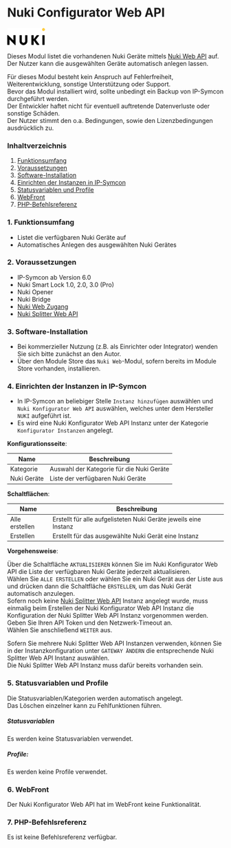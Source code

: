# Nuki Configurator Web API  

[![Image](../imgs/NUKI_Logo.png)](https://nuki.io/de/)  

Dieses Modul listet die vorhandenen Nuki Geräte mittels [Nuki Web API](https://developer.nuki.io/t/nuki-web-api/25) auf.  
Der Nutzer kann die ausgewählten Geräte automatisch anlegen lassen.  

Für dieses Modul besteht kein Anspruch auf Fehlerfreiheit, Weiterentwicklung, sonstige Unterstützung oder Support.  
Bevor das Modul installiert wird, sollte unbedingt ein Backup von IP-Symcon durchgeführt werden.  
Der Entwickler haftet nicht für eventuell auftretende Datenverluste oder sonstige Schäden.  
Der Nutzer stimmt den o.a. Bedingungen, sowie den Lizenzbedingungen ausdrücklich zu.

### Inhaltverzeichnis

1. [Funktionsumfang](#1-funktionsumfang)
2. [Voraussetzungen](#2-voraussetzungen)
3. [Software-Installation](#3-software-installation)
4. [Einrichten der Instanzen in IP-Symcon](#4-einrichten-der-instanzen-in-ip-symcon)
5. [Statusvariablen und Profile](#5-statusvariablen-und-profile)
6. [WebFront](#6-webfront)
7. [PHP-Befehlsreferenz](#7-php-befehlsreferenz)

### 1. Funktionsumfang

* Listet die verfügbaren Nuki Geräte auf
* Automatisches Anlegen des ausgewählten Nuki Gerätes

### 2. Voraussetzungen

- IP-Symcon ab Version 6.0
- Nuki Smart Lock 1.0, 2.0, 3.0 (Pro)
- Nuki Opener
- Nuki Bridge
- [Nuki Web Zugang](https://web.nuki.io/#/login)
- [Nuki Splitter Web API](../Splitter)

### 3. Software-Installation

* Bei kommerzieller Nutzung (z.B. als Einrichter oder Integrator) wenden Sie sich bitte zunächst an den Autor.
* Über den Module Store das `Nuki Web`-Modul, sofern bereits im Module Store vorhanden, installieren.

### 4. Einrichten der Instanzen in IP-Symcon

- In IP-Symcon an beliebiger Stelle `Instanz hinzufügen` auswählen und `Nuki Konfigurator Web API` auswählen, welches unter dem Hersteller `NUKI` aufgeführt ist.  
- Es wird eine Nuki Konfigurator Web API Instanz unter der Kategorie `Konfigurator Instanzen` angelegt.  

__Konfigurationsseite__:

Name        | Beschreibung
----------- | -----------------------------------------
Kategorie   | Auswahl der Kategorie für die Nuki Geräte
Nuki Geräte | Liste der verfügbaren Nuki Geräte

__Schaltflächen__:

Name            | Beschreibung
--------------- | ----------------------------------------------------------------
Alle erstellen  | Erstellt für alle aufgelisteten Nuki Geräte jeweils eine Instanz
Erstellen       | Erstellt für das ausgewählte Nuki Gerät eine Instanz        

__Vorgehensweise__:

Über die Schaltfläche `AKTUALISIEREN` können Sie im Nuki Konfigurator Web API die Liste der verfügbaren Nuki Geräte jederzeit aktualisieren.  
Wählen Sie `ALLE ERSTELLEN` oder wählen Sie ein Nuki Gerät aus der Liste aus und drücken dann die Schaltfläche `ERSTELLEN`, um das Nuki Gerät automatisch anzulegen.  
Sofern noch keine [Nuki Splitter Web API](../Splitter) Instanz angelegt wurde, muss einmalig beim Erstellen der Nuki Konfigurator Web API Instanz die Konfiguration der Nuki Splitter Web API Instanz vorgenommen werden.  
Geben Sie Ihren API Token und den Netzwerk-Timeout an.  
Wählen Sie anschließend `WEITER` aus.  

Sofern Sie mehrere Nuki Splitter Web API Instanzen verwenden, können Sie in der Instanzkonfiguration unter `GATEWAY ÄNDERN` die entsprechende Nuki Splitter Web API Instanz auswählen.  
Die Nuki Splitter Web API Instanz muss dafür bereits vorhanden sein.  

### 5. Statusvariablen und Profile

Die Statusvariablen/Kategorien werden automatisch angelegt.  
Das Löschen einzelner kann zu Fehlfunktionen führen.

##### Statusvariablen

Es werden keine Statusvariablen verwendet.

##### Profile:

Es werden keine Profile verwendet.

### 6. WebFront

Der Nuki Konfigurator Web API hat im WebFront keine Funktionalität.

### 7. PHP-Befehlsreferenz

Es ist keine Befehlsreferenz verfügbar.